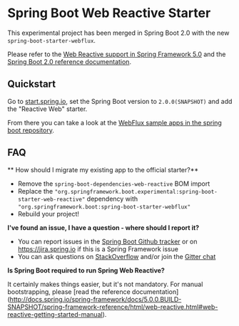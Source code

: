 # Spring Boot Web Reactive Starter

This experimental project has been merged in Spring Boot 2.0 with the new `spring-boot-starter-webflux`.

Please refer to the
[Web Reactive support in Spring Framework 5.0](http://docs.spring.io/spring-framework/docs/5.0.0.BUILD-SNAPSHOT/spring-framework-reference/html/web-reactive.html)
and the [Spring Boot 2.0 reference documentation](http://docs.spring.io/spring-boot/docs/2.0.0.BUILD-SNAPSHOT/reference/html/).

## Quickstart

Go to [start.spring.io](https://start.spring.io), set the Spring Boot version to `2.0.0(SNAPSHOT)` and add the "Reactive Web" starter.

From there you can take a look at the
[WebFlux sample apps in the spring boot repository](https://github.com/spring-projects/spring-boot/tree/master/spring-boot-samples#spring-boot-samples).

## FAQ

** How should I migrate my existing app to the official starter?**

* Remove the `spring-boot-dependencies-web-reactive` BOM import
* Replace the `"org.springframework.boot.experimental:spring-boot-starter-web-reactive"` dependency with `"org.springframework.boot:spring-boot-starter-webflux"`
* Rebuild your project!

**I've found an issue, I have a question - where should I report it?**

* You can report issues in the [Spring Boot Github tracker](https://github.com/spring-projects/spring-boot/labels/theme%3A%20webflux) or on https://jira.spring.io if this is a Spring Framework issue
* You can ask questions on [StackOverflow](http://stackoverflow.com/) and/or join the [Gitter chat](https://gitter.im/spring-projects/spring-boot)

**Is Spring Boot required to run Spring Web Reactive?**

It certainly makes things easier, but it's not mandatory.
For manual bootstrapping, please [read the reference documentation]
(http://docs.spring.io/spring-framework/docs/5.0.0.BUILD-SNAPSHOT/spring-framework-reference/html/web-reactive.html#web-reactive-getting-started-manual).
